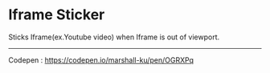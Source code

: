 # Iframe Sticker

Sticks Iframe(ex.Youtube video) when Iframe is out of viewport.

***

Codepen : https://codepen.io/marshall-ku/pen/OGRXPq
